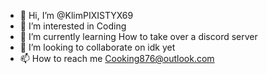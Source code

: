 - 👋 Hi, I’m @KlimPIXISTYX69
- 👀 I’m interested in Coding
- 🌱 I’m currently learning How to take over a discord server
- 💞️ I’m looking to collaborate on idk yet
- 📫 How to reach me Cooking876@outlook.com

<!---
KlimPIXISTYX69/KlimPIXISTYX69 is a ✨ special ✨ repository because its `README.md` (this file) appears on your GitHub profile.
You can click the Preview link to take a look at your changes.
--->
